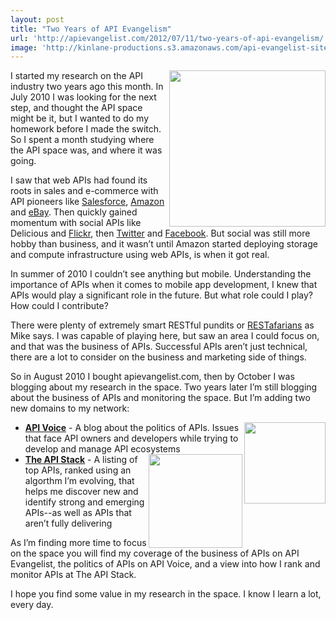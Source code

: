 ```yaml
---
layout: post
title: "Two Years of API Evangelism"
url: 'http://apievangelist.com/2012/07/11/two-years-of-api-evangelism/'
image: 'http://kinlane-productions.s3.amazonaws.com/api-evangelist-site/blog/api-evangelist-logo-250.png'
---
```


<img class="c1" src="http://kinlane-productions.s3.amazonaws.com/api-evangelist/api-evangelist-logo-400.png" alt="" width="250" align="right" />

I started my research on the API industry two years ago this month. In July 2010 I was looking for the next step, and thought the API space might be it, but I wanted to do my homework before I made the switch. So I spent a month studying where the API space was, and where it was going.

I saw that web APIs had found its roots in sales and e-commerce with API pioneers like [Salesforce][1], [Amazon][2] and [eBay][3]. Then quickly gained momentum with social APIs like Delicious and [Flickr][4], then [Twitter][5] and [Facebook][6]. But social was still more hobby than business, and it wasn’t until Amazon started deploying storage and compute infrastructure using web APIs, is when it got real.

In summer of 2010 I couldn’t see anything but mobile. Understanding the importance of APIs when it comes to mobile app development, I knew that APIs would play a significant role in the future. But what role could I play? How could I contribute?

There were plenty of extremely smart RESTful pundits or [RESTafarians][7] as Mike says. I was capable of playing here, but saw an area I could focus on, and that was the business of APIs. Successful APIs aren’t just technical, there are a lot to consider on the business and marketing side of things.

So in August 2010 I bought apievangelist.com, then by October I was blogging about my research in the space. Two years later I’m still blogging about the business of APIs and monitoring the space. But I’m adding two new domains to my network:

  * <img class="c1" src="http://kinlane-productions.s3.amazonaws.com/api-voice/api-voice-logo.png" alt="" width="130" align="right" /> **[API Voice][8]** \- A blog about the politics of APIs. Issues that face API owners and developers while trying to develop and manage API ecosystems
  * <img class="c1" src="http://kinlane-productions.s3.amazonaws.com/api-stack/api-stack-logo.png" alt="" width="150" align="right" /> **[The API Stack][9]** \- A listing of top APIs, ranked using an algorthm I’m evolving, that helps me discover new and identify strong and emerging APIs--as well as APIs that aren’t fully delivering

As I’m finding more time to focus on the space you will find my coverage of the business of APIs on API Evangelist, the politics of APIs on API Voice, and a view into how I rank and monitor APIs at The API Stack.

I hope you find some value in my research in the space. I know I learn a lot, every day.

   [1]: /2011/01/28/history-of-apis-salesforce-com/ (Salesforce)
   [2]: /2011/01/28/history-of-apis-amazon-e-commerce/ (Amazon)
   [3]: /2011/01/26/history-of-apis-ebay/ (ebay)
   [4]: http://blog.apievangelist.com/2011/02/09/history-of-apis-flickr-api/ (Flickr)
   [5]: /2011/01/26/history-of-apis-twitter/ (Twitter)
   [6]: http://apievangelist.com/2011/01/28/history-of-apis-facebook-development-platform/ (Facebook)
   [7]: http://mikeschinkel.com/blog/whatisarestafarian/ (RESTafarians)
   [8]: http://apivoice.com (API Voice)
   [9]: http://theapistack.com (The API Stack)
